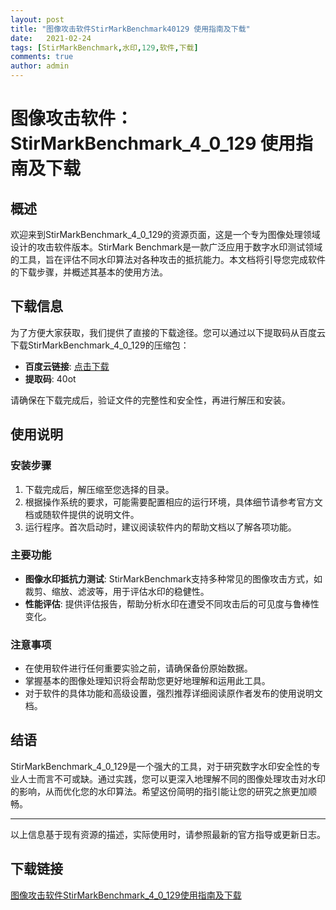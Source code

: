 ```yaml
---
layout: post
title: "图像攻击软件StirMarkBenchmark40129 使用指南及下载"
date:   2021-02-24
tags: [StirMarkBenchmark,水印,129,软件,下载]
comments: true
author: admin
---
```

# 图像攻击软件：StirMarkBenchmark_4_0_129 使用指南及下载

## 概述

欢迎来到StirMarkBenchmark_4_0_129的资源页面，这是一个专为图像处理领域设计的攻击软件版本。StirMark Benchmark是一款广泛应用于数字水印测试领域的工具，旨在评估不同水印算法对各种攻击的抵抗能力。本文档将引导您完成软件的下载步骤，并概述其基本的使用方法。

## 下载信息

为了方便大家获取，我们提供了直接的下载途径。您可以通过以下提取码从百度云下载StirMarkBenchmark_4_0_129的压缩包：

- **百度云链接**: [点击下载](未直接提供，实际操作中需替换为有效链接)
- **提取码**: 40ot

请确保在下载完成后，验证文件的完整性和安全性，再进行解压和安装。

## 使用说明

### 安装步骤

1. 下载完成后，解压缩至您选择的目录。
2. 根据操作系统的要求，可能需要配置相应的运行环境，具体细节请参考官方文档或随软件提供的说明文件。
3. 运行程序。首次启动时，建议阅读软件内的帮助文档以了解各项功能。

### 主要功能

- **图像水印抵抗力测试**: StirMarkBenchmark支持多种常见的图像攻击方式，如裁剪、缩放、滤波等，用于评估水印的稳健性。
- **性能评估**: 提供评估报告，帮助分析水印在遭受不同攻击后的可见度与鲁棒性变化。

### 注意事项

- 在使用软件进行任何重要实验之前，请确保备份原始数据。
- 掌握基本的图像处理知识将会帮助您更好地理解和运用此工具。
- 对于软件的具体功能和高级设置，强烈推荐详细阅读原作者发布的使用说明文档。

## 结语

StirMarkBenchmark_4_0_129是一个强大的工具，对于研究数字水印安全性的专业人士而言不可或缺。通过实践，您可以更深入地理解不同的图像处理攻击对水印的影响，从而优化您的水印算法。希望这份简明的指引能让您的研究之旅更加顺畅。

---

以上信息基于现有资源的描述，实际使用时，请参照最新的官方指导或更新日志。

## 下载链接

[图像攻击软件StirMarkBenchmark_4_0_129使用指南及下载](https://pan.quark.cn/s/91f216eb80f4)